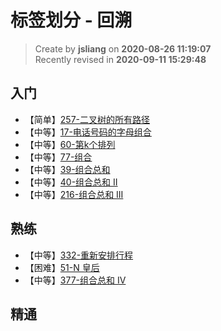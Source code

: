 标签划分 - 回溯
===

> Create by **jsliang** on **2020-08-26 11:19:07**  
> Recently revised in **2020-09-11 15:29:48**

## 入门

* 【简单】[257-二叉树的所有路径](https://leetcode-cn.com/problems/binary-tree-paths/)
* 【中等】[17-电话号码的字母组合](https://leetcode-cn.com/problems/letter-combinations-of-a-phone-number/)
* 【中等】[60-第k个排列](https://leetcode-cn.com/problems/permutation-sequence/)
* 【中等】[77-组合](https://leetcode-cn.com/problems/combinations/)
* 【中等】[39-组合总和](https://leetcode-cn.com/problems/combination-sum/)
* 【中等】[40-组合总和 II](https://leetcode-cn.com/problems/combination-sum-ii/)
* 【中等】[216-组合总和 III](https://leetcode-cn.com/problems/combination-sum-iii/)

## 熟练

* 【中等】[332-重新安排行程](https://leetcode-cn.com/problems/reconstruct-itinerary/)
* 【困难】[51-N 皇后](https://leetcode-cn.com/problems/n-queens/)
* 【中等】[377-组合总和 Ⅳ](https://leetcode-cn.com/problems/combination-sum-iv/)

## 精通